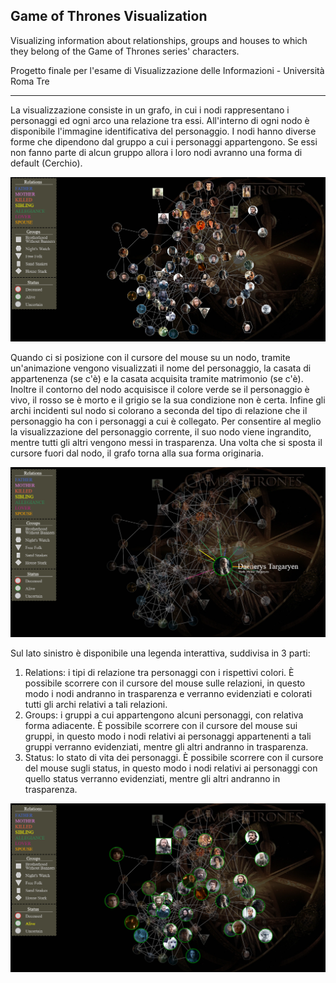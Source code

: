 ## Game of Thrones Visualization ##

Visualizing information about relationships, groups and houses to which they belong of the Game of Thrones series' characters.

Progetto finale per l'esame di Visualizzazione delle Informazioni - Università Roma Tre

--------------------------------------------------------------------------------------------------------------------------------

La visualizzazione consiste in un grafo, in cui i nodi rappresentano i personaggi ed ogni arco una relazione tra essi.
All'interno di ogni nodo è disponibile l'immagine identificativa del personaggio.
I nodi hanno diverse forme che dipendono dal gruppo a cui i personaggi appartengono. Se essi non fanno parte di alcun gruppo allora i loro nodi avranno una forma di default (Cerchio).

![Screenshot](data/images/Graph.png)

Quando ci si posizione con il cursore del mouse su un nodo, tramite un'animazione vengono visualizzati il nome del personaggio, la casata di appartenenza (se c'è) e la casata acquisita tramite matrimonio (se c'è).
Inoltre il contorno del nodo acquisisce il colore verde se il personaggio è vivo, il rosso se è morto e il grigio se la sua condizione non è certa.
Infine gli archi incidenti sul nodo si colorano a seconda del tipo di relazione che il personaggio ha con i personaggi a cui è collegato.
Per consentire al meglio la visualizzazione del personaggio corrente, il suo nodo viene ingrandito, mentre tutti gli altri vengono messi in trasparenza.
Una volta che si sposta il cursore fuori dal nodo, il grafo torna alla sua forma originaria.

![Screenshot](data/images/Node_Mouseover.png)

Sul lato sinistro è disponibile una legenda interattiva, suddivisa in 3 parti:
1) Relations: i tipi di relazione tra personaggi con i rispettivi colori. 
              È possibile scorrere con il cursore del mouse sulle relazioni, in questo modo i nodi andranno in trasparenza e verranno evidenziati e colorati tutti gli archi relativi a tali relazioni.
2) Groups: i gruppi a cui appartengono alcuni personaggi, con relativa forma adiacente.
	   È possibile scorrere con il cursore del mouse sui gruppi, in questo modo i nodi relativi ai personaggi appartenenti a tali gruppi verranno evidenziati, mentre gli altri andranno in trasparenza.
3) Status: lo stato di vita dei personaggi.
	   È possibile scorrere con il cursore del mouse sugli status, in questo modo i nodi relativi ai personaggi con quello status verranno evidenziati, mentre gli altri andranno in trasparenza.

![Screenshot](data/images/Legend_Mouseover.png)
